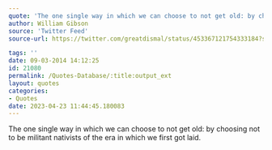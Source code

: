 ```yaml
---
quote: 'The one single way in which we can choose to not get old: by choosing not to be militant nativists of the era in which we first got laid.'
author: William Gibson
source: 'Twitter Feed' 
source-url: https://twitter.com/greatdismal/status/453367121754333184?s=61&t=xLITO7YGW5a-jEqio72W9A'

tags: ''
date: 09-03-2014 14:12:25
id: 21080
permalink: /Quotes-Database/:title:output_ext
layout: quotes
categories:
- Quotes
date: 2023-04-23 11:44:45.180083
---
```


The one single way in which we can choose to not get old: by choosing not to be militant nativists of the era in which we first got laid.